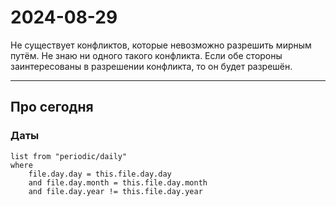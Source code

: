 
# 2024-08-29

Не существует конфликтов, которые невозможно разрешить мирным путëм. Не знаю ни одного такого конфликта. Если обе стороны заинтересованы в разрешении конфликта, то он будет разрешëн.

---

## Про сегодня

### Даты

```dataview
list from "periodic/daily"
where
	file.day.day = this.file.day.day
	and file.day.month = this.file.day.month
	and file.day.year != this.file.day.year
```
